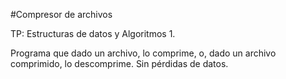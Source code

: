 #Compresor de archivos

TP: Estructuras de datos y Algoritmos 1.

Programa que dado un archivo, lo comprime, o, dado un archivo comprimido, lo descomprime. Sin pérdidas de datos.
